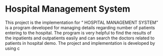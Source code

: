 # Hospital Management System
This project is the implementation for “ HOSPITAL MANAGEMENT SYSTEM” is a program developed for managing details regarding number of patients entering to the hospital. The program is very helpful to find the results of the inpatients and outpatients easily and can search the doctors related to patients in hospital demo. The project and implementation is developed by using c

